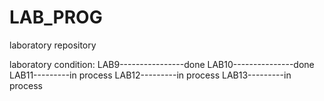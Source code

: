 # LAB_PROG
laboratory repository

laboratory condition:
LAB9----------------done
LAB10---------------done
LAB11---------in process
LAB12---------in process
LAB13---------in process
